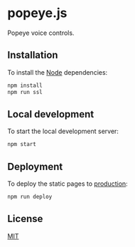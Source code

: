 # popeye.js

Popeye voice controls.


## Installation

To install the [Node](https://nodejs.org/) dependencies:

```sh
npm install
npm run ssl
```


## Local development

To start the local development server:

```sh
npm start
```


## Deployment

To deploy the static pages to [production](https://webvr.rocks/):

```sh
npm run deploy
```


## License

[MIT](LICENSE.md)
